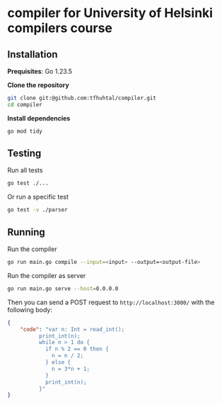 # compiler for University of Helsinki compilers course

## Installation

**Prequisites**: Go 1.23.5

**Clone the repository**

```bash
git clone git:@github.com:tfhuhtal/compiler.git
cd compiler
```

**Install dependencies**

```bash
go mod tidy
```

## Testing

Run all tests
```bash
go test ./...
```
Or run a specific test
```bash
go test -v ./parser
```

## Running

Run the compiler

```bash
go run main.go compile --input=<input> --output=<output-file>
```

Run the compiler as server

```bash
go run main.go serve --host=0.0.0.0
```
Then you can send a POST request to `http://localhost:3000/` with the following body:
```json
{
    "code": "var n: Int = read_int();
          print_int(n);
          while n > 1 do {
            if n % 2 == 0 then {
              n = n / 2;
            } else {
              n = 3*n + 1;
            }
            print_int(n);
          }"
}
```
